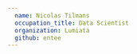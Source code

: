 ```yaml
---
  name: Nicolas Tilmans
  occupation_title: Data Scientist
  organization: Lumiata
  github: entee
---
```

